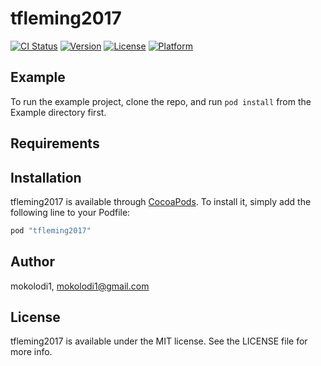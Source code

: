 # tfleming2017

[![CI Status](http://img.shields.io/travis/mokolodi1/tfleming2017.svg?style=flat)](https://travis-ci.org/mokolodi1/tfleming2017)
[![Version](https://img.shields.io/cocoapods/v/tfleming2017.svg?style=flat)](http://cocoapods.org/pods/tfleming2017)
[![License](https://img.shields.io/cocoapods/l/tfleming2017.svg?style=flat)](http://cocoapods.org/pods/tfleming2017)
[![Platform](https://img.shields.io/cocoapods/p/tfleming2017.svg?style=flat)](http://cocoapods.org/pods/tfleming2017)

## Example

To run the example project, clone the repo, and run `pod install` from the Example directory first.

## Requirements

## Installation

tfleming2017 is available through [CocoaPods](http://cocoapods.org). To install
it, simply add the following line to your Podfile:

```ruby
pod "tfleming2017"
```

## Author

mokolodi1, mokolodi1@gmail.com

## License

tfleming2017 is available under the MIT license. See the LICENSE file for more info.
